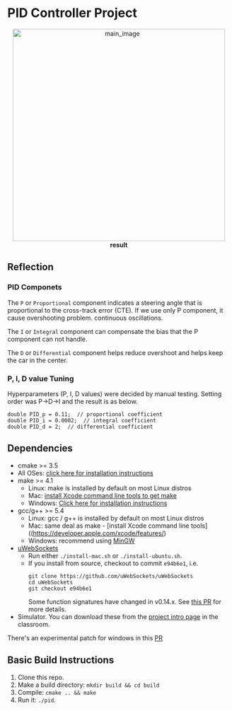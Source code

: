 # PID Controller Project

<p align="center">
    <img src="./image/pid_control_2.gif" width="480" alt="main_image" /><br>
    <b>result</b><br>
</p>

## Reflection

### PID Componets

The `P` or `Proportional` component indicates a steering angle that is proportional to the cross-track error (CTE). If we use only P component, it cause overshooting problem. continuous oscillations.
  
The `I` or `Integral` component can compensate the bias that the P component can not handle.
  
The `D` or `Differential` component helps reduce overshoot and helps keep the car in the center.

### P, I, D value Tuning

Hyperparameters (P, I, D values) were decided by manual testing. Setting order was P->D->I and the result is as below.    

```
double PID_p = 0.11;  // proportional coefficient
double PID_i = 0.0002;  // integral coefficient
double PID_d = 2;  // differential coefficient
```


## Dependencies

* cmake >= 3.5
 * All OSes: [click here for installation instructions](https://cmake.org/install/)
* make >= 4.1
  * Linux: make is installed by default on most Linux distros
  * Mac: [install Xcode command line tools to get make](https://developer.apple.com/xcode/features/)
  * Windows: [Click here for installation instructions](http://gnuwin32.sourceforge.net/packages/make.htm)
* gcc/g++ >= 5.4
  * Linux: gcc / g++ is installed by default on most Linux distros
  * Mac: same deal as make - [install Xcode command line tools]((https://developer.apple.com/xcode/features/)
  * Windows: recommend using [MinGW](http://www.mingw.org/)
* [uWebSockets](https://github.com/uWebSockets/uWebSockets)
  * Run either `./install-mac.sh` or `./install-ubuntu.sh`.
  * If you install from source, checkout to commit `e94b6e1`, i.e.
    ```
    git clone https://github.com/uWebSockets/uWebSockets 
    cd uWebSockets
    git checkout e94b6e1
    ```
    Some function signatures have changed in v0.14.x. See [this PR](https://github.com/udacity/CarND-MPC-Project/pull/3) for more details.
* Simulator. You can download these from the [project intro page](https://github.com/udacity/self-driving-car-sim/releases) in the classroom.

There's an experimental patch for windows in this [PR](https://github.com/udacity/CarND-PID-Control-Project/pull/3)

## Basic Build Instructions

1. Clone this repo.
2. Make a build directory: `mkdir build && cd build`
3. Compile: `cmake .. && make`
4. Run it: `./pid`. 

